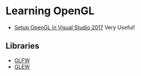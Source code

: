 # Learning OpenGL

  * [Setup OpenGL in Visual Studio 2017](https://www.youtube.com/watch?v=mGC4T9AG4nc) Very Useful!
## Libraries
  * [GLFW](http://www.glfw.org/)
  * [GLEW](http://glew.sourceforge.net/)
